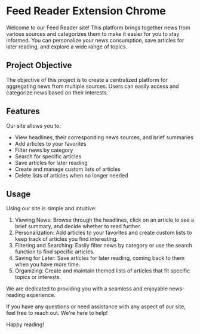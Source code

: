 # Feed Reader Extension Chrome

Welcome to our Feed Reader site! This platform brings together news from various sources and categorizes them to make it easier for you to stay informed. You can personalize your news consumption, save articles for later reading, and explore a wide range of topics.
## Project Objective
The objective of this project is to create a centralized platform for aggregating news from multiple sources. Users can easily access and categorize news based on their interests.
## Features
Our site allows you to:
- View headlines, their corresponding news sources, and brief summaries
- Add articles to your favorites
- Filter news by category
- Search for specific articles
- Save articles for later reading
- Create and manage custom lists of articles
- Delete lists of articles when no longer needed
## Usage
Using our site is simple and intuitive:
1. Viewing News: Browse through the headlines, click on an article to see a brief summary, and decide whether to read further.
2. Personalization: Add articles to your favorites and create custom lists to keep track of articles you find interesting.
3. Filtering and Searching: Easily filter news by category or use the search function to find specific articles.
4. Saving for Later: Save articles for later reading, coming back to them when you have more time.
5. Organizing: Create and maintain themed lists of articles that fit specific topics or interests.



We are dedicated to providing you with a seamless and enjoyable news-reading experience.

If you have any questions or need assistance with any aspect of our site, feel free to reach out. We're here to help!

Happy reading!
